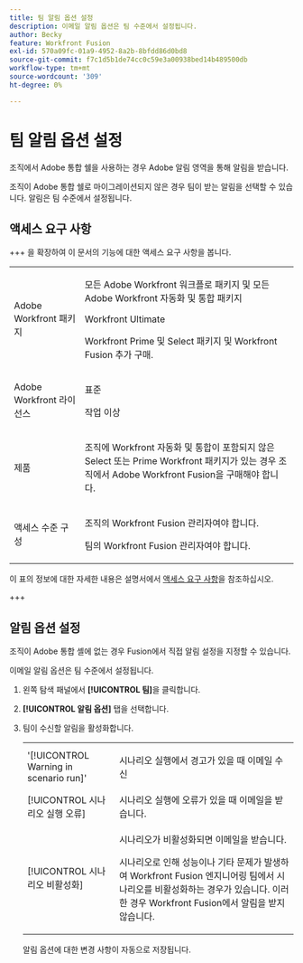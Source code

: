 ```yaml
---
title: 팀 알림 옵션 설정
description: 이메일 알림 옵션은 팀 수준에서 설정됩니다.
author: Becky
feature: Workfront Fusion
exl-id: 570a09fc-01a9-4952-8a2b-8bfdd86d0bd8
source-git-commit: f7c1d5b1de74cc0c59e3a00938bed14b489500db
workflow-type: tm+mt
source-wordcount: '309'
ht-degree: 0%

---
```


# 팀 알림 옵션 설정

조직에서 Adobe 통합 쉘을 사용하는 경우 Adobe 알림 영역을 통해 알림을 받습니다.

조직이 Adobe 통합 쉘로 마이그레이션되지 않은 경우 팀이 받는 알림을 선택할 수 있습니다. 알림은 팀 수준에서 설정됩니다.

## 액세스 요구 사항

+++ 을 확장하여 이 문서의 기능에 대한 액세스 요구 사항을 봅니다.

<table style="table-layout:auto">
 <col> 
 <col> 
 <tbody> 
  <tr> 
   <td role="rowheader">Adobe Workfront 패키지</td> 
   <td> <p>모든 Adobe Workfront 워크플로 패키지 및 모든 Adobe Workfront 자동화 및 통합 패키지</p><p>Workfront Ultimate</p><p>Workfront Prime 및 Select 패키지 및 Workfront Fusion 추가 구매.</p> </td> 
  </tr> 
  <tr data-mc-conditions=""> 
   <td role="rowheader">Adobe Workfront 라이선스</td> 
   <td> <p>표준</p><p>작업 이상</p> </td> 
  </tr> 
  <tr> 
   <td role="rowheader">제품</td> 
   <td>
   <p>조직에 Workfront 자동화 및 통합이 포함되지 않은 Select 또는 Prime Workfront 패키지가 있는 경우 조직에서 Adobe Workfront Fusion을 구매해야 합니다.</li></ul>
   </td> 
  </tr>
  <tr data-mc-conditions=""> 
   <td role="rowheader">액세스 수준 구성</td> 
   <td> 
     <p>조직의 Workfront Fusion 관리자여야 합니다.</p>
     <p>팀의 Workfront Fusion 관리자여야 합니다.</p>
   </td> 
  </tr> 
 </tbody> 
</table>

이 표의 정보에 대한 자세한 내용은 설명서에서 [액세스 요구 사항](/help/workfront-fusion/references/licenses-and-roles/access-level-requirements-in-documentation.md)을 참조하십시오.

+++

## 알림 옵션 설정

조직이 Adobe 통합 셸에 없는 경우 Fusion에서 직접 알림 설정을 지정할 수 있습니다.

이메일 알림 옵션은 팀 수준에서 설정됩니다.

1. 왼쪽 탐색 패널에서 **[!UICONTROL 팀]**&#x200B;을 클릭합니다.
1. **[!UICONTROL 알림 옵션]** 탭을 선택합니다.
1. 팀이 수신할 알림을 활성화합니다.

   <table style="table-layout:auto"> 
    <col> 
    <col> 
    <tbody> 
     <tr> 
      <td role="rowheader">'[!UICONTROL Warning in scenario run]'</td> 
      <td> <p>시나리오 실행에서 경고가 있을 때 이메일 수신</p> </td> 
     </tr> 
     <tr> 
      <td role="rowheader">[!UICONTROL 시나리오 실행 오류]</td> 
      <td>시나리오 실행에 오류가 있을 때 이메일을 받습니다.</td> 
     </tr> 
     <tr> 
      <td role="rowheader"> <p>[!UICONTROL 시나리오 비활성화]</p> </td> 
      <td><p>시나리오가 비활성화되면 이메일을 받습니다.</p><p>시나리오로 인해 성능이나 기타 문제가 발생하여 Workfront Fusion 엔지니어링 팀에서 시나리오를 비활성화하는 경우가 있습니다. 이러한 경우 Workfront Fusion에서 알림을 받지 않습니다. </p></td>

</tr>
</tbody>
</table>

알림 옵션에 대한 변경 사항이 자동으로 저장됩니다.
